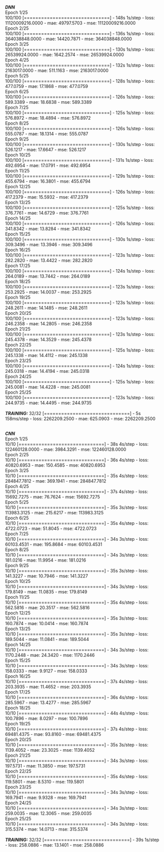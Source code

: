 *__DNN__* <br/>
Epoch 1/25 <br/>
100/100 [==============================] - 148s 1s/step - loss: 11120009216.0000 - mae: 49797.5703 - mse: 11120009216.0000 <br/>
Epoch 2/25 <br/>
100/100 [==============================] - 136s 1s/step - loss: 364038848.0000 - mae: 14420.7871 - mse: 364038848.0000 <br/>
Epoch 3/25 <br/>
100/100 [==============================] - 130s 1s/step - loss: 26539924.0000 - mae: 1642.2574 - mse: 26539924.0000 <br/>
Epoch 4/25 <br/>
100/100 [==============================] - 132s 1s/step - loss: 2163017.0000 - mae: 511.1163 - mse: 2163017.0000 <br/>
Epoch 5/25 <br/>
100/100 [==============================] - 128s 1s/step - loss: 477.0759 - mae: 17.1868 - mse: 477.0759 <br/>
Epoch 6/25 <br/>
100/100 [==============================] - 126s 1s/step - loss: 589.3389 - mae: 18.6838 - mse: 589.3389 <br/>
Epoch 7/25 <br/>
100/100 [==============================] - 125s 1s/step - loss: 576.8972 - mae: 18.4894 - mse: 576.8972 <br/>
Epoch 8/25 <br/>
100/100 [==============================] - 126s 1s/step - loss: 555.0787 - mae: 18.1314 - mse: 555.0787 <br/>
Epoch 9/25 <br/>
100/100 [==============================] - 130s 1s/step - loss: 526.1217 - mae: 17.6647 - mse: 526.1217 <br/>
Epoch 10/25 <br/>
100/100 [==============================] - 131s 1s/step - loss: 492.6954 - mae: 17.0791 - mse: 492.6954 <br/>
Epoch 11/25 <br/>
100/100 [==============================] - 129s 1s/step - loss: 455.6794 - mae: 16.3801 - mse: 455.6794 <br/>
Epoch 12/25 <br/>
100/100 [==============================] - 126s 1s/step - loss: 417.2379 - mae: 15.5932 - mse: 417.2379 <br/>
Epoch 13/25 <br/>
100/100 [==============================] - 125s 1s/step - loss: 376.7761 - mae: 14.6729 - mse: 376.7761 <br/>
Epoch 14/25 <br/>
100/100 [==============================] - 126s 1s/step - loss: 341.8342 - mae: 13.8284 - mse: 341.8342 <br/>
Epoch 15/25 <br/>
100/100 [==============================] - 130s 1s/step - loss: 309.3496 - mae: 13.3946 - mse: 309.3496 <br/>
Epoch 16/25 <br/>
100/100 [==============================] - 123s 1s/step - loss: 282.2820 - mae: 13.4422 - mse: 282.2820 <br/>
Epoch 17/25 <br/>
100/100 [==============================] - 124s 1s/step - loss: 264.0189 - mae: 13.7442 - mse: 264.0189 <br/>
Epoch 18/25 <br/>
100/100 [==============================] - 123s 1s/step - loss: 253.2925 - mae: 14.0037 - mse: 253.2925 <br/>
Epoch 19/25 <br/>
100/100 [==============================] - 123s 1s/step - loss: 248.2611 - mae: 14.1485 - mse: 248.2611 <br/>
Epoch 20/25 <br/>
100/100 [==============================] - 123s 1s/step - loss: 246.2358 - mae: 14.2805 - mse: 246.2358 <br/>
Epoch 21/25 <br/>
100/100 [==============================] - 123s 1s/step - loss: 245.4378 - mae: 14.3529 - mse: 245.4378 <br/>
Epoch 22/25 <br/>
100/100 [==============================] - 125s 1s/step - loss: 245.1338 - mae: 14.4112 - mse: 245.1338 <br/>
Epoch 23/25 <br/>
100/100 [==============================] - 124s 1s/step - loss: 245.0318 - mae: 14.4194 - mse: 245.0318 <br/>
Epoch 24/25 <br/>
100/100 [==============================] - 125s 1s/step - loss: 245.0081 - mae: 14.4228 - mse: 245.0081 <br/>
Epoch 25/25 <br/>
100/100 [==============================] - 123s 1s/step - loss: 244.9735 - mae: 14.4495 - mse: 244.9735 <br/> <br/>
*__TRAINING:__* 32/32 [==============================] - 5s 158ms/step - loss: 2262209.2500 - mae: 625.0903 - mse: 2262209.2500 <br/><br/>

*__CNN__* <br/>
Epoch 1/25 <br/>
10/10 [==============================] - 38s 4s/step - loss: 122460128.0000 - mae: 3984.3291 - mse: 122460128.0000 <br/>
Epoch 2/25 <br/>
10/10 [==============================] - 36s 4s/step - loss: 40820.6953 - mae: 150.4585 - mse: 40820.6953 <br/>
Epoch 3/25 <br/>
10/10 [==============================] - 35s 4s/step - loss: 284847.7812 - mae: 369.1941 - mse: 284847.7812 <br/>
Epoch 4/25 <br/>
10/10 [==============================] - 37s 4s/step - loss: 15692.7275 - mae: 76.7624 - mse: 15692.7275 <br/>
Epoch 5/25 <br/>
10/10 [==============================] - 35s 3s/step - loss: 113983.3125 - mae: 215.6217 - mse: 113983.3125 <br/>
Epoch 6/25 <br/>
10/10 [==============================] - 35s 4s/step - loss: 4722.0723 - mae: 51.8045 - mse: 4722.0723 <br/>
Epoch 7/25 <br/>
10/10 [==============================] - 34s 3s/step - loss: 60103.4531 - mae: 195.8684 - mse: 60103.4531 <br/>
Epoch 8/25 <br/>
10/10 [==============================] - 34s 3s/step - loss: 181.0216 - mae: 11.9954 - mse: 181.0216 <br/>
Epoch 9/25 <br/>
10/10 [==============================] - 35s 3s/step - loss: 141.3227 - mae: 10.7946 - mse: 141.3227 <br/>
Epoch 10/25 <br/>
10/10 [==============================] - 34s 3s/step - loss: 179.8149 - mae: 11.0835 - mse: 179.8149 <br/>
Epoch 11/25 <br/>
10/10 [==============================] - 35s 4s/step - loss: 562.5816 - mae: 20.3517 - mse: 562.5816 <br/>
Epoch 12/25 <br/>
10/10 [==============================] - 35s 3s/step - loss: 160.7874 - mae: 10.0414 - mse: 160.7874 <br/>
Epoch 13/25 <br/>
10/10 [==============================] - 35s 3s/step - loss: 189.5044 - mae: 11.0841 - mse: 189.5044 <br/>
Epoch 14/25 <br/>
10/10 [==============================] - 34s 3s/step - loss: 1170.2448 - mae: 24.3420 - mse: 1170.2446 <br/>
Epoch 15/25 <br/>
10/10 [==============================] - 34s 3s/step - loss: 158.0333 - mae: 9.9127 - mse: 158.0333 <br/>
Epoch 16/25 <br/>
10/10 [==============================] - 37s 4s/step - loss: 203.3935 - mae: 11.4652 - mse: 203.3935 <br/>
Epoch 17/25 <br/>
10/10 [==============================] - 36s 4s/step - loss: 285.5967 - mae: 13.4277 - mse: 285.5967 <br/>
Epoch 18/25 <br/>
10/10 [==============================] - 44s 4s/step - loss: 100.7896 - mae: 8.0297 - mse: 100.7896 <br/>
Epoch 19/25 <br/>
10/10 [==============================] - 37s 4s/step - loss: 69481.4375 - mae: 93.8160 - mse: 69481.4375 <br/>
Epoch 20/25 <br/>
10/10 [==============================] - 35s 3s/step - loss: 1139.4052 - mae: 23.3025 - mse: 1139.4052 <br/>
Epoch 21/25 <br/>
10/10 [==============================] - 34s 3s/step - loss: 197.5731 - mae: 11.3850 - mse: 197.5731 <br/>
Epoch 22/25 <br/>
10/10 [==============================] - 35s 4s/step - loss: 119.5801 - mae: 8.5310 - mse: 119.5801 <br/>
Epoch 23/25 <br/>
10/10 [==============================] - 34s 3s/step - loss: 169.7941 - mae: 9.9328 - mse: 169.7941 <br/>
Epoch 24/25 <br/>
10/10 [==============================] - 34s 3s/step - loss: 259.0035 - mae: 12.3065 - mse: 259.0035 <br/>
Epoch 25/25 <br/>
10/10 [==============================] - 34s 3s/step - loss: 315.5374 - mae: 14.0713 - mse: 315.5374 <br/> <br/>
*__TRAINING:__* 32/32 [==============================] - 39s 1s/step - loss: 258.0886 - mae: 13.1401 - mse: 258.0886
